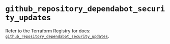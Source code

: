 # `github_repository_dependabot_security_updates`

Refer to the Terraform Registry for docs: [`github_repository_dependabot_security_updates`](https://registry.terraform.io/providers/integrations/github/6.1.0/docs/resources/repository_dependabot_security_updates).
